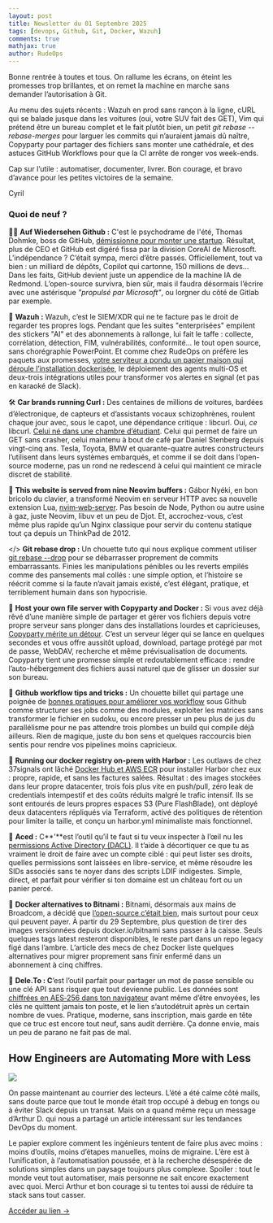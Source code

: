 ```yaml
---
layout: post
title: Newsletter du 01 Septembre 2025
tags: [devops, Github, Git, Docker, Wazuh]
comments: true
mathjax: true
author: RudeOps
---
```


Bonne rentrée à toutes et tous. On rallume les écrans, on éteint les promesses trop brillantes, et on remet la machine en marche sans demander l’autorisation à Git.

Au menu des sujets récents : Wazuh en prod sans rançon à la ligne, cURL qui se balade jusque dans les voitures (oui, votre SUV fait des GET), Vim qui prétend être un bureau complet et le fait plutôt bien, un petit  _git rebase --rebase-merges_  pour larguer les commits qui n’auraient jamais dû naître, Copyparty pour partager des fichiers sans monter une cathédrale, et des astuces GitHub Workflows pour que la CI arrête de ronger vos week-ends.  

Cap sur l’utile : automatiser, documenter, livrer. Bon courage, et bravo d’avance pour les petites victoires de la semaine.  
  
Cyril

### Quoi de neuf ?

🏃‍♂️ **Auf Wiedersehen Github :** C'est le psychodrame de l'été, Thomas Dohmke, boss de GitHub,  [démissionne pour monter une startup](https://github.blog/news-insights/company-news/goodbye-github/). Résultat, plus de CEO et GitHub est digéré fissa par la division CoreAI de Microsoft. L’indépendance ? C’était sympa, merci d’être passés. Officiellement, tout va bien : un milliard de dépôts, Copilot qui cartonne, 150 millions de devs… Dans les faits, GitHub devient juste un appendice de la machine IA de Redmond. L’open-source survivra, bien sûr, mais il faudra désormais l’écrire avec une astérisque  _"propulsé par Microsoft"_, ou lorgner du côté de Gitlab par exemple.

🤖 **Wazuh :** Wazuh, c’est le SIEM/XDR qui ne te facture pas le droit de regarder tes propres logs. Pendant que les suites "enterprisées" empilent des stickers "AI" et des abonnements à rallonge, lui fait le taffe : collecte, corrélation, détection, FIM, vulnérabilités, conformité… le tout open source, sans chorégraphie PowerPoint. Et comme chez RudeOps on préfère les paquets aux promesses,  [votre serviteur a pondu un papier maison qui déroule l’installation dockerisée](https://www.linkedin.com/pulse/s%25C3%25A9curiser-son-homelab-et-les-pc-des-ados-avec-wazuh-une-beaufrere-2inae/), le déploiement des agents multi-OS et deux-trois intégrations utiles pour transformer vos alertes en signal (et pas en karaoké de Slack).

🛠️ **Car brands running Curl :** Des centaines de millions de voitures, bardées d’électronique, de capteurs et d’assistants vocaux schizophrènes, roulent chaque jour avec, sous le capot, une dépendance critique : libcurl. Oui,  _ce_  libcurl.  [Celui né dans une chambre d’étudiant](https://daniel.haxx.se/blog/2025/08/15/car-brands-running-curl/). Celui qui permet de faire un GET sans crasher, celui maintenu à bout de café par Daniel Stenberg depuis vingt-cinq ans. Tesla, Toyota, BMW et quarante-quatre autres constructeurs l’utilisent dans leurs systèmes embarqués, et comme il se doit dans l’open-source moderne, pas un rond ne redescend à celui qui maintient ce miracle discret de stabilité.

🥇  **This website is served from nine Neovim buffers :** Gábor Nyéki, en bon bricolo du clavier, a transformé Neovim en serveur HTTP avec sa nouvelle extension Lua,  [nvim‑web‑server](https://vim.gabornyeki.com/). Pas besoin de Node, Python ou autre usine à gaz, juste Neovim, libuv et un peu de Djot. Et, accrochez-vous, c’est même plus rapide qu’un Nginx classique pour servir du contenu statique tout ça depuis un ThinkPad de 2012.  

</> **Git rebase drop :** Un chouette tuto qui nous explique comment utiliser  [git rebase --drop](https://alchemists.io/articles/git_rebase_drop) pour se débarrasser proprement de commits embarrassants. Finies les manipulations pénibles ou les reverts empilés comme des pansements mal collés : une simple option, et l’histoire se réécrit comme si la faute n’avait jamais existé, c’est élégant, pratique, et terriblement humain dans son hypocrisie.

🏹 **Host your own file server with Copyparty and Docker :** Si vous avez déjà rêvé d’une manière simple de partager et gérer vos fichiers depuis votre propre serveur sans plonger dans des installations lourdes et capricieuses,  [Copyparty mérite un détour](https://noted.lol/copyparty/). C’est un serveur léger qui se lance en quelques secondes et vous offre aussitôt upload, download, partage protégé par mot de passe, WebDAV, recherche et même prévisualisation de documents. Copyparty tient une promesse simple et redoutablement efficace : rendre l’auto-hébergement des fichiers aussi naturel que de glisser un dossier sur son bureau.

🚀  **Github workflow tips and tricks :** Un chouette billet qui partage une poignée de  [bonnes pratiques pour améliorer vos workflow](https://blog.frankel.ch/github-workflows-tips-tricks/)  sous Github comme structurer ses jobs comme des modules, exploiter les matrices sans transformer le fichier en sudoku, ou encore presser un peu plus de jus du parallélisme pour ne pas attendre trois plombes un build qui compile déjà ailleurs. Rien de magique, juste du bon sens et quelques raccourcis bien sentis pour rendre vos pipelines moins capricieux.

🐋 **Running our docker registry on-prem with Harbor :** Les outlaws de chez  37signals ont lâché  [Docker Hub et AWS ECR](https://dev.37signals.com/running-our-docker-registry-on-prem-with-harbor/)  pour installer Harbor chez eux : propre, rapide, et sans les factures salées. Résultat : des images stockées dans leur propre datacenter, trois fois plus vite en push/pull, zéro leak de credentials intempestif et des coûts réduits malgré le trafic intensif. Ils se sont entourés de leurs propres espaces S3 (Pure FlashBlade), ont déployé deux datacenters répliqués via Terraform, activé des politiques de rétention pour limiter la taille, et conçu un harbor.yml minimaliste mais fonctionnel.

💝 **Aced :** C**'**est l’outil qu’il te faut si tu veux inspecter à l’œil nu les  [permissions Active Directory (DACL)](https://github.com/garrettfoster13/aced). Il t’aide à décortiquer ce que tu as vraiment le droit de faire avec un compte ciblé : qui peut lister ses droits, quelles permissions sont laissées en libre-service, et même résoudre les SIDs associés sans te noyer dans des scripts LDIF indigestes. Simple, direct, et parfait pour vérifier si ton domaine est un château fort ou un panier percé.

🚢 **Docker alternatives to Bitnami :** Bitnami, désormais aux mains de Broadcom, a décidé que  [l’open-source c’était bien](https://www.docker.com/blog/broadcoms-new-bitnami-restrictions-migrate-easily-with-docker/), mais surtout pour ceux qui peuvent payer. À partir du 29 Septembre, plus question de tirer des images versionnées depuis docker.io/bitnami sans passer à la caisse. Seuls quelques tags latest resteront disponibles, le reste part dans un repo legacy figé dans l’ambre. L’article des mecs de chez Docker liste quelques alternatives pour migrer proprement sans finir enfermé dans un abonnement à cinq chiffres.  

👾 **Dele.To : C**’est l’outil parfait pour partager un mot de passe sensible ou une clé API sans risquer que tout devienne public. Les données sont  [chiffrées en AES‑256 dans ton navigateur](https://github.com/dele-to/dele-to)  avant même d’être envoyées, les clés ne quittent jamais ton poste, et le lien s’autodétruit après un certain nombre de vues. Pratique, moderne, sans inscription, mais garde en tête que ce truc est encore tout neuf, sans audit derrière. Ça donne envie, mais un peu de parano ne fait pas de mal.

## How Engineers are Automating More with Less

![](https://storage.mlcdn.com/account_image/325165/J4xOFekPrFjBLSlt8PILzrM5OlUoL1enAYDY59Gv.png)

On passe maintenant au courrier des lecteurs. L’été a été calme côté mails, sans doute parce que tout le monde était trop occupé à debug en tongs ou à éviter Slack depuis un transat. Mais on a quand même reçu un message d’Arthur D. qui nous a partagé un article intéressant sur les tendances DevOps du moment.

Le papier explore comment les ingénieurs tentent de faire plus avec moins : moins d’outils, moins d’étapes manuelles, moins de migraine. L’ère est à l’unification, à l’automatisation poussée, et à la recherche désespérée de solutions simples dans un paysage toujours plus complexe. Spoiler : tout le monde veut tout automatiser, mais personne ne sait encore exactement avec quoi. Merci Arthur et bon courage si tu tentes toi aussi de réduire ta stack sans tout casser.

[Accéder au lien ->](https://devops.com/how-engineers-are-automating-more-with-less-trends-in-devops-tooling/)